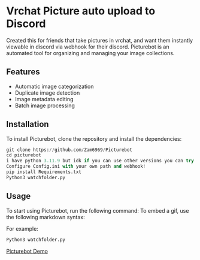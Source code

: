 # Vrchat Picture auto upload to Discord
Created this for friends that take pictures in vrchat,
and want them instantly viewable in discord via webhook for their discord.
Picturebot is an automated tool for organizing and managing your image collections.


## Features

- Automatic image categorization
- Duplicate image detection
- Image metadata editing
- Batch image processing

## Installation

To install Picturebot, clone the repository and install the dependencies:

```py
git clone https://github.com/Zam6969/Picturebot
cd picturebot
i have python 3.11.9 but idk if you can use other versions you can try!
Configure Config.ini with your own path and webhook!
pip install Requirements.txt
Python3 watchfolder.py
```

## Usage

To start using Picturebot, run the following command:
To embed a gif, use the following markdown syntax:


For example:

```py
Python3 watchfolder.py
```

[Picturebot Demo](https://cdn.discordapp.com/attachments/1300868137549303879/1315806796610404526/this.gif?ex=6758c012&is=67576e92&hm=e4f3bfdda2c235556b60ac195e13602b1dafa665489423915562a6b368393137&)


